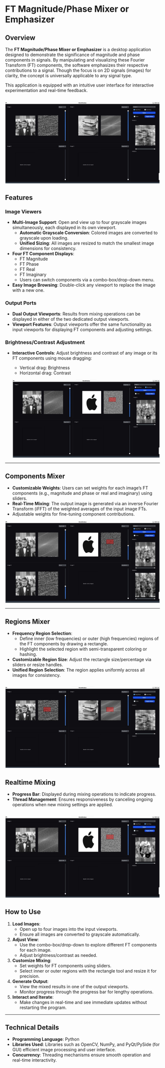 # FT Magnitude/Phase Mixer or Emphasizer

## Overview

The **FT Magnitude/Phase Mixer or Emphasizer** is a desktop application designed to demonstrate the significance of magnitude and phase components in signals. By manipulating and visualizing these Fourier Transform (FT) components, the software emphasizes their respective contributions to a signal. Though the focus is on 2D signals (images) for clarity, the concept is universally applicable to any signal type.

This application is equipped with an intuitive user interface for interactive experimentation and real-time feedback.

![important scenario](<imgs/most important.jpg>)
---

## Features

### Image Viewers
- **Multi-Image Support**: Open and view up to four grayscale images simultaneously, each displayed in its own viewport.
  - **Automatic Grayscale Conversion**: Colored images are converted to grayscale upon loading.
  - **Unified Sizing**: All images are resized to match the smallest image dimensions for consistency.
- **Four FT Component Displays**:
  - FT Magnitude
  - FT Phase
  - FT Real
  - FT Imaginary
  - Users can switch components via a combo-box/drop-down menu.
- **Easy Image Browsing**: Double-click any viewport to replace the image with a new one.

### Output Ports
- **Dual Output Viewports**: Results from mixing operations can be displayed in either of the two dedicated output viewports.
- **Viewport Features**: Output viewports offer the same functionality as input viewports for displaying FT components and adjusting settings.

### Brightness/Contrast Adjustment
- **Interactive Controls**: Adjust brightness and contrast of any image or its FT components using mouse dragging:
  - Vertical drag: Brightness
  - Horizontal drag: Contrast

  ![contrast](imgs/contrast.jpg)

---

## Components Mixer
- **Customizable Weights**: Users can set weights for each image’s FT components (e.g., magnitude and phase or real and imaginary) using sliders.
- **Real-Time Mixing**: The output image is generated via an inverse Fourier Transform (iFFT) of the weighted averages of the input image FTs.
- Adjustable weights for fine-tuning component contributions.

![components](imgs/components.jpg)
  
---

## Regions Mixer
- **Frequency Region Selection**:
  - Define inner (low frequencies) or outer (high frequencies) regions of the FT components by drawing a rectangle.
  - Highlight the selected region with semi-transparent coloring or hashing.
- **Customizable Region Size**: Adjust the rectangle size/percentage via sliders or resize handles.
- **Unified Region Selection**: The region applies uniformly across all images for consistency.

![Customizable Region Size](<imgs/Customizable Region Size.jpg>)
---

## Realtime Mixing
- **Progress Bar**: Displayed during mixing operations to indicate progress.
- **Thread Management**: Ensures responsiveness by canceling ongoing operations when new mixing settings are applied.

![real time](<imgs/real time.jpg>)
---

## How to Use
1. **Load Images**:
   - Open up to four images into the input viewports.
   - Ensure all images are converted to grayscale automatically.
2. **Adjust View**:
   - Use the combo-box/drop-down to explore different FT components for each image.
   - Adjust brightness/contrast as needed.
3. **Customize Mixing**:
   - Set weights for FT components using sliders.
   - Select inner or outer regions with the rectangle tool and resize it for precision.
4. **Generate Output**:
   - View the mixed results in one of the output viewports.
   - Monitor progress through the progress bar for lengthy operations.
5. **Interact and Iterate**:
   - Make changes in real-time and see immediate updates without restarting the program.

---

## Technical Details
- **Programming Language**: Python 
- **Libraries Used**: Libraries such as OpenCV, NumPy, and PyQt/PySide (for GUI) efficient image processing and user interface.
- **Concurrency**: Threading mechanisms ensure smooth operation and real-time interactivity.


